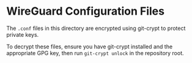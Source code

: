 # WireGuard Configuration Files

The `.conf` files in this directory are encrypted using git-crypt to protect private keys.

To decrypt these files, ensure you have git-crypt installed and the appropriate GPG key, then run `git-crypt unlock` in the repository root.
